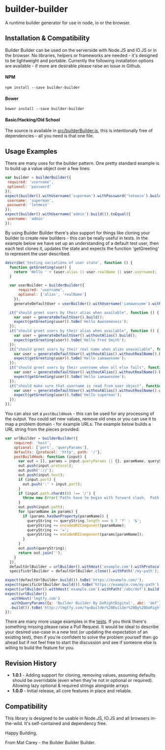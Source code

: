 # builder-builder
A runtime builder generator for use in node, io or the browser.

## Installation & Compatibility

Builder Builder can be used on the serverside with Node.JS and IO.JS or in the browser.
No libraries, helpers or frameworks are needed - it's designed to be lightweight and portable.
Currently the following installation options are available - if more are desirable please raise an issue in Github.

#### NPM
````shell
npm install --save builder-builder
````

#### Bower
````shell
bower install --save builder-builder
````

#### Basic/Hacking/Old School
The source is available in [src/builderBuilder.js](src/builderBuilder.js), this is intentionally free of dependencies - all you need is that one file.

## Usage Examples

There are many uses for the builder pattern.  One pretty standard example is to build up a value object over a few lines:

 ````javascript
var builder = builderBuilder({
  required: 'username',
  optional: 'password'
});
expect(builder().withUsername('superman').withPassword('letmein').build()).toEqual({
  username: 'superman',
  password: 'letmein'
});
expect(builder().withUsername('admin').build()).toEqual({
  username: 'admin'
});
````

By using Builder Builder there's also support for things like cloning your builder to create new builders - this can
be really useful in tests.  In the example below we have set up an understanding of a default test user,
then each test clones it, updates the state and expects the function 'getGreeting' to represent the user described.

````javascript
describe('testing variations of user state', function () {
  function getGreeting(user) {
    return 'Hello ' + (user.alias || user.realName || user.username);
  }

  var userBuilder = builderBuilder({
      required: 'username',
      optional: ['alias', 'realName']
    }),
    generateDefaultUser = userBuilder().withUsername('iamawesome').withRealName('Fred Smith').withAlias('Awesomeness').clone;

  it("should greet users by their alias when available", function () {
    var user = generateDefaultUser().build();
    expect(getGreeting(user)).toBe('Hello Awesomeness');
  });
  it("should greet users by their alias when available", function () {
    var user = generateDefaultUser().withoutAlias().build();
    expect(getGreeting(user)).toBe('Hello Fred Smith');
  });
  it("should greet users by their real name when alias unavailable", function () {
    var user = generateDefaultUser().withoutAlias().withoutRealName().build();
    expect(getGreeting(user)).toBe('Hello iamawesome');
  });
  it("should greet users by their username when all else fails", function () {
    var user = generateDefaultUser().withoutAlias().withoutRealName().build();
    expect(getGreeting(user)).toBe('Hello iamawesome');
  });
  it("should make sure that username is read from user object", function () {
    var user = generateDefaultUser().withoutAlias().withoutRealName().withUsername('superman').build();
    expect(getGreeting(user)).toBe('Hello superman');
  });
});
````

You can also set a `postBuildHook` - this can be used for any processing of the output.
You could set new values, remove old ones or you can use it to map a problem domain - for example URLs.
The example below builds a URL string from the pieces provided:

````javascript
var urlBuilder = builderBuilder({
    required: 'host',
    optional: ['port', 'queryParams'],
    defaults: {protocol: 'http', path: '/'},
    postBuildHook: function (input) {
      var out = [], params = input.queryParams || {}, paramName, queryString = '';
      out.push(input.protocol);
      out.push('://');
      out.push(input.host);
      if (input.port) {
        out.push(':' + input.port);
      }
      if (input.path.charAt(0) !== '/') {
        throw new Error('Paths have to begin with forward slash.  Path provdied was: ' + input.path);
      }
      out.push(input.path);
      for (paramName in params) {
        if (params.hasOwnProperty(paramName)) {
          queryString += queryString.length === 0 ? '?' : '&';
          queryString += encodeURIComponent(paramName);
          queryString += '=';
          queryString += encodeURIComponent(params[paramName]);
        }
      }
      out.push(queryString);
      return out.join('');
    }
  }),
  defaultUrlBuilder = urlBuilder().withHost('example.com').withProtocol('https'),
  specificUrlBuilder = defaultUrlBuilder.clone().withPath('/my-path');

expect(defaultUrlBuilder.build()).toBe('https://example.com/');
expect(specificUrlBuilder.build()).toBe('https://example.com/my-path');
expect(urlBuilder().withHost('example.com').withPath('/abc/def').build()).toBe('http://example.com/abc/def');
expect(urlBuilder()
  .withHost('lmgtfy.com')
  .withQueryParams({q: 'Builder Builder By DoRightDigital', abc: 'def'})
  .build()).toBe('http://lmgtfy.com/?q=Builder%20Builder%20By%20DoRightDigital&abc=def');
});
 ````

There are many more usage examples in the [tests](specs).  If you think there's something missing please raise a
 Pull Request.  It would be ideal to describe your desired use-case in a new test (or updating the expectation of an
 existing test), then if you're confident to solve the problem yourself then go ahead but if not feel free to start the
 discussion and see if someone else is willing to build the feature for you.

## Revision History
 * **1.0.1** - Adding support for cloning, removing values, assuming defaults should be overridable
   (even when they're not in optional or required).  Allowing lazy optional & required strings alongside arrays
 * **1.0.0** - Initial release, all core features in place and reliable.

## Compatibility

This library is designed to be usable in Node.JS, IO.JS and all browsers in-the-wild.  It's self-contained and dependency free.

Happy Building,

From Mat Carey - the Builder Builder Builder.
